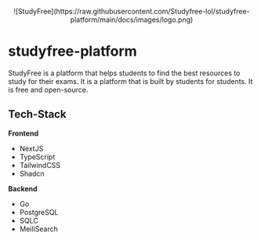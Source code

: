 <p align="center">
  ![StudyFree](https://raw.githubusercontent.com/Studyfree-lol/studyfree-platform/main/docs/images/logo.png)
</p>

# studyfree-platform

StudyFree is a platform that helps students to find the best resources to study for their exams. It is a platform that is built by students for students. It is
free and open-source.

## Tech-Stack

**Frontend**

- NextJS
- TypeScript
- TailwindCSS
- Shadcn

**Backend**

- Go
- PostgreSQL
- SQLC
- MeiliSearch
